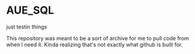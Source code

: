 # AUE_SQL
just testin things

This repository was meant to be a sort of archive for me to pull code from when I need it. Kinda realizing that's not exactly what github
is built for.
